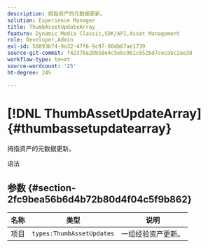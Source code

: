 ```yaml
---
description: 拇指资产的元数据更新。
solution: Experience Manager
title: ThumbAssetUpdateArray
feature: Dynamic Media Classic,SDK/API,Asset Management
role: Developer,Admin
exl-id: 58893b74-9a32-47f6-9c97-80db67ae1739
source-git-commit: f42378a20b58e4c5ebc961c6526d7cecabc2ae38
workflow-type: tm+mt
source-wordcount: '25'
ht-degree: 24%

---
```


# [!DNL ThumbAssetUpdateArray]{#thumbassetupdatearray}

拇指资产的元数据更新。

语法

## 参数 {#section-2fc9bea56b6d4b72b80d4f04c5f9b862}

| 名称 | 类型 | 说明 |
|---|---|---|
| 项目 | `types:ThumbAssetUpdates` | 一组经验资产更新。 |
